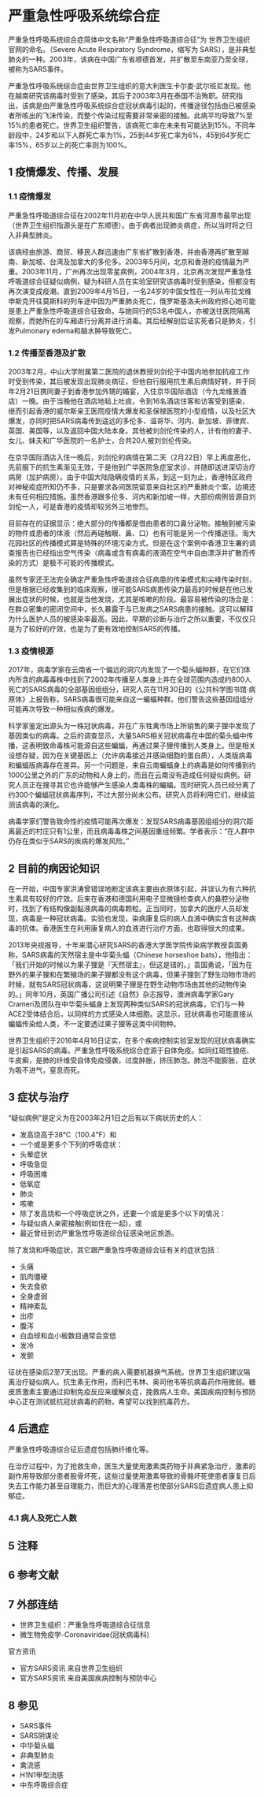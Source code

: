 # 严重急性呼吸系统综合症



严重急性呼吸系统综合症简体中文名称“严重急性呼吸道综合征”为 世界卫生组织官网的命名。（Severe Acute Respiratory Syndrome，缩写为 SARS），是非典型肺炎的一种。2003年，该病在中国广东省顺德首发，并扩散至东南亚乃至全球，被称为SARS事件。

严重急性呼吸系统综合症由世界卫生组织的意大利医生卡尔娄·武尔班尼发现。他在越南研究该病毒时受到了感染，其后于2003年3月在泰国不治殉职。研究指出，该病是由严重急性呼吸系统综合症冠状病毒引起的，传播途径包括由已被感染者所咳出的飞沫传染，而整个传染过程需要非常亲密的接触。此病平均导致7%至15%的患者死亡。世界卫生组织警告，该病死亡率在未来有可能达到15%。不同年龄段中，24岁和以下人群死亡率为1%，25到44岁死亡率为6%，45到64岁死亡率15%，65岁以上的死亡率则为100%。



## 1 疫情爆发、传播、发展



### 1.1 疫情爆发

严重急性呼吸道综合征在2002年11月初在中华人民共和国广东省河源市最早出现（世界卫生组织指源头是在广东顺德）。由于病者出现肺炎病症，所以当时将之归入非典型肺炎。

该病经由旅游、商贸、移民人群迅速由广东省扩散到香港，并由香港再扩散至越南、新加坡、台湾及加拿大的多伦多。2003年5月间，北京和香港的疫情最为严重。2003年11月，广州再次出现零星病例，2004年3月，北京再次发现严重急性呼吸道综合征疑似病例，疑为科研人员在实验室研究该病毒时受到感染，但都没有再次演变成疫潮。直到2009年4月15日，一名24岁的中国女性在一列从布拉戈维申斯克开往莫斯科的列车途中因为严重肺炎死亡，俄罗斯基洛夫州政府担心她可能是患上严重急性呼吸道综合征致命。与她同行的53名中国人，亦被送往医院隔离观察，而她所在的车厢进行分离并进行消毒。其后经解剖后证实死者只是肺炎，引发Pulmonary edema和脑水肿导致死亡。



### 1.2 传播至香港及扩散

2003年2月，中山大学附属第二医院的退休教授刘剑伦于中国内地参加抗疫工作时受到传染，其后被发现出现肺炎病征，但他自行服用抗生素后病情好转，并于同年2月21日携同妻子到香港参加外甥的婚宴，入住京华国际酒店（今九龙维景酒店）一晚。由于当晚他在酒店地毡上吐痰，令到16名酒店住客和访客受到感染，继而引起香港的威尔斯亲王医院疫情大爆发和圣保禄医院的小型疫情，以及社区大爆发，亦同时把SARS病毒传到遥远的多伦多、温哥华、河内、新加坡、菲律宾、英国、美国等，以及返回中国大陆本身。其他被刘剑伦传染的人，计有他的妻子、女儿、妹夫和广华医院的一名护士，合共20人被刘剑伦传染。

在京华国际酒店入住一晚后，刘剑伦的病情在第二天（2月22日）早上再度恶化，先前服下的抗生素渐见无效，于是他到广华医院急症室求诊，并随即送进深切治疗病房（加护病房）。由于中国大陆隐瞒疫情的关系，到这一刻为止，香港特区政府对神秘疫症所知仍不多，只是要求各间医院留意来自社区的严重肺炎个案，边境还未有任何相应措施。虽然香港跟多伦多、河内和新加坡一样，大部份病例皆源自刘剑伦一人，可是香港的疫情却较另外三地惨烈。

目前存在的证据显示：绝大部分的传播都是借由患者的口鼻分泌物。接触到被污染的物件或患者的体液（然后再碰触眼、鼻、口）也有可能是另一个传播途径。淘大花园社区的传播模式算是特殊的环境污染方式。但是在这个案例中香港卫生署的调查报告也已经指出空气传染（病毒或含有病毒的液滴在空气中自由漂浮并扩散而传染的方式）是极不可能的传播模式。

虽然专家还无法完全确定严重急性呼吸道综合征病患的传染模式和尖峰传染时刻，但是根据已经收集到的临床观察，很可能SARS病患传染力最高的时候是在他已发展出症状的时候，也就是当他发烧，尤其是咳嗽的阶段。最容易被传染的场合是：在群众密集的密闭空间中，长久暴露于与已发病之SARS病患的接触。这可以解释为什么医护人员的被感染率最高。因此，早期的诊断与治疗之所以重要，不仅仅只是为了较好的疗效，也是为了更有效地控制SARS的传播。



### 1.3 疫情根源

2017年，病毒学家在云南省一个偏远的洞穴内发现了一个菊头蝠种群，在它们体内所含的病毒毒株中找到了2002年传播至人类身上并在全球范围内造成约800人死亡的SARS病毒的全部基因组组分，研究人员在11月30日的《公共科学图书馆·病原体》上报告称，SARS病毒很可能来自这一蝙蝠种群。他们警告这些基因组组分可能再次导致一种相似疾病的爆发。

科学家鉴定出源头为一株冠状病毒，并在广东牲禽市场上所销售的果子狸中发现了基因类似的病毒。之后的调查显示，大量SARS相关冠状病毒在中国的菊头蝠中传播，这表明致命毒株可能源自这些蝙蝠，再通过果子狸传播到人类身上。但是相关设想存疑，因为在关键基因上（允许病毒接近并感染细胞的蛋白质），人类版病毒和蝙蝠版病毒存在差异。另一个问题是，来自云南蝙蝠身上的病毒是如何传播到约1000公里之外的广东的动物和人身上的，而且在云南没有造成任何疑似病例。研究人员正在搜寻其它也许能够产生感染人类毒株的蝙蝠。现时研究人员已经分离了约300个蝙蝠冠状病毒序列，不过大部分尚未公布。研究人员将利用它们，继续监测该病毒的演化。

病毒学家们警告致命性的疫情可能再次爆发：发现SARS病毒基因组组分的洞穴距离最近的村庄只有1公里，而且病毒毒株之间基因重组频繁。学者表示：“在人群中仍存在类似于SARS的疾病的爆发风险。”



## 2 目前的病因论知识

在一开始，中国专家洪涛曾错误地断定该病主要由衣原体引起，并误认为有六种抗生素具有较好的疗效。后来在香港和德国利用电子显微镜检查病人的鼻腔分泌物时，找到了有结构像副黏液病毒的病毒颗粒。正当同时，加拿大的医疗人员却发现，病毒是一种冠状病毒。实验也发现，染病康复后的病人血液中确实含有这种病毒的抗体。香港医生在利用康复病人的血液进行治疗方面，也取得很大的成果。

2013年央视报导，十年来潜心研究SARS的香港大学医学院传染病学教授袁国勇称，SARS病毒的天然宿主是中华菊头蝠（Chinese horseshoe bats），他指出：「我们开始的时候以为果子狸是『天然宿主』，但这是错的。」袁国勇说，「因为在野外的果子狸和在繁殖场的果子狸都没有这个病毒，但果子狸到了野生动物市场的时候，就有SARS冠状病毒，这说明果子狸是在野生动物市场由其他的动物传染的。」同年10月，英国广播公司引述《自然》杂志报导，澳洲病毒学家Gary Crameri及团队在中华菊头蝠身上发现两种类似SARS的冠状病毒，它们与一种ACE2受体结合后，以同样的方式感染人体细胞。这显示，冠状病毒也可能直接从蝙蝠传染给人类，不一定要透过果子狸等这类中间物种。

世界卫生组织于2016年4月16日证实，在多个疾病控制实验室发现的冠状病毒确实是引起SARS的病毒。严重急性呼吸系统综合症源于自体免疫。如同红斑性狼疮、牛皮癣，是肺的纤维受自体免疫侵袭，过度肿胀，挤压肺泡。肺泡不能膨胀，症状为吸不进气，窒息而死。



## 3 症状与治疗

“疑似病例”是定义为在2003年2月1日之后有以下病状历史的人：

* 发高烧高于38℃（100.4℉）和
* 一个或是更多个下列的呼吸症状：
 * 头晕症状
 * 呼吸急促
 * 呼吸困难
 * 低氧症
 * 肺炎
 * 咳嗽
* 除了发高烧和一个呼吸症状之外，还要一个或是更多个以下的情况：
 * 与疑似病人亲密接触(例如住在一起)，或
 * 最近曾经到访严重急性呼吸道综合征感染地区旅游。

除了发烧和呼吸症状，其它跟严重急性呼吸道综合征有关的症状包括：

* 头痛
* 肌肉僵硬
* 失去食欲
* 全身虚弱
* 精神紊乱
* 出疹
* 腹泻
* 白血球和血小板数目通常会变低
* 发冷
* 发颤

征状在感染后2至7天出现。严重的病人需要机器换气系统。世界卫生组织建议隔离治疗疑似病人。抗生素无作用，而利巴韦林、奥司他韦等抗病毒药作用微弱。糖皮质激素主要通过抑制免疫反应来缓解炎症，挽救病人生命。美国疾病控制与预防中心正在测试抵抗冠状病毒的药物，希望可以找到抗毒药方。



## 4 后遗症

严重急性呼吸道综合征后遗症包括肺纤维化等。

在治疗过程中，为了抢救生命，医生大量使用激素类药物于非典紧急治疗，激素的副作用导致部分患者股骨坏死，这些过量使用激素导致的骨骼坏死使患者康复日后失去工作能力甚至自理能力，而巨大的心理落差也使部分SARS后遗症病人患上抑郁症。





### 4.1 病人及死亡人数



## 5 注释



## 6 参考文献



## 7 外部连结

* 世界卫生组织：严重急性呼吸道综合征信息
* 微生物免疫学-Coronaviridae(冠状病毒科)

 官方资讯

* 官方SARS资讯 来自世界卫生组织
* 官方SARS资讯 来自美国疾病控制与预防中心



## 8 参见

* SARS事件
* SARS阴谋论
* 中华菊头蝠
* 非典型肺炎
* 禽流感
* H1N1甲型流感
* 中东呼吸综合症



